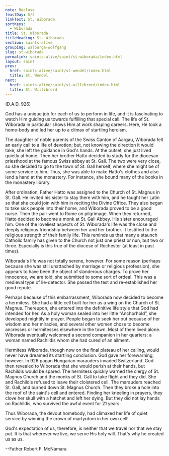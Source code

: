 ```yaml
---
note: Recluse
feastDay: 5/2
linkText: St. Wiborada
sortKeys:
  - Wiborada
title: St. Wiborada
titleHeading: St. Wiborada
section: saints-alive
grouping: walburga-wolfgang
slug: st-wiborada
permalink: saints-alive/saint/st-wiborada/index.html
layout: saint
prev:
  href: saints-alive/saint/st-wendel/index.html
  title: St. Wendel
next:
  href: saints-alive/saint/st-willibrord/index.html
  title: St. Willibrord
---
```

(D.A.D. 926)

God has a unique job for each of us to perform in life, and it is fascinating to watch Him guiding us towards fulfilling that special call. The life of St. Wiborada in particular shows Him at work shaping careers. Here, He took a home-body and led her up to a climax of startling heroism.

The daughter of noble parents of the Swiss Canton of Aargau, Wiborada felt an early call to a life of devotion; but, not knowing the direction it would take, she left the guidance in God's hands. At the outset, she just lived quietly at home. Then her brother Hatto decided to study for the diocesan priesthood at the famous Swiss abbey at St. Gall. The two were very close, so she decided to go to the town of St. Gall herself, where she might be of some service to him. Thus, she was able to make Hatto's clothes and also lend a hand at the monastery. For instance, she bound many of the books in the monastery library.

After ordination, Father Hatto was assigned to the Church of St. Magnus in St. Gall. He invited his sister to stay there with him, and he taught her Latin so that she could join with him in reciting the Divine Office. They also began to take sick people into their home, and Wiborada proved to be a good nurse. Then the pair went to Rome on pilgrimage. When they returned, Hatto decided to become a monk at St. Gall Abbey. His sister encouraged him. One of the loveliest aspects of St. Wiborada's life was the close and deeply religious friendship between her and her brother. It testified to the religious strength of their family life. This reminds us that many a staunch Catholic family has given to the Church not just one priest or nun, but two or three. Especially is this true of the diocese of Rochester (at least in past times).

Wiborada's life was not totally serene, however. For some reason (perhaps because she was still unattached by marriage or religious profession), she appears to have been the object of slanderous charges. To prove her innocence, we are told, she submitted to some sort of ordeal. This was a medieval type of lie-detector. She passed the test and re-established her good repute.

Perhaps because of this embarrassment, Wiborada now decided to become a hermitess. She had a little cell built for her as a wing on the Church of St. Magnus. Thereupon, she entered into the definitive life style that God had intended for her. As a holy woman sealed into her little “Anchorhold”, she developed mightily in prayer. People began to seek her out because of her wisdom and her miracles, and several other women chose to become ancresses or hermitesses elsewhere in the town. Most of them lived alone. Wiborada eventually welcomed a second companion in her quarters: a woman named Rachildis whom she had cured of an ailment.

Hermitess Wiborada, though now on the final plateau of her calling, would never have dreamed its startling conclusion. God gave her forewarning, however. In 926 pagan Hungarian marauders invaded Switzerland. God then revealed to Wiborada that she would perish at their hands, but Rachildis would be spared. The hermitess quickly warned the clergy of St. Magnus Church and the monks of St. Gall to take flight and they did. She and Rachildis refused to leave their cloistered cell. The marauders reached St. Gall, and burned down St. Magnus Church. Then they broke a hole into the roof of the saint's cell and entered. Finding her kneeling in prayers, they clove her skull with a hatchet and left her dying. But they did not lay hands on Rachildis, who survived the awful event for 21 years.

Thus Wiborada, the devout homebody, had climaxed her life of quiet service by winning the crown of martyrdom in her own cell!

God's expectation of us, therefore, is neither that we travel nor that we stay put. It is that wherever we live, we serve His holy will. That's why he created us as us.

\--Father Robert F. McNamara